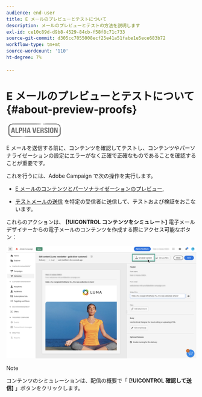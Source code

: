 ```yaml
---
audience: end-user
title: E メールのプレビューとテストについて
description: メールのプレビューとテストの方法を説明します
exl-id: ce10c89d-d9b8-4529-84cb-f58f8c71c733
source-git-commit: d305cc7055008ecf25e41a51fabe1e5ece683b72
workflow-type: tm+mt
source-wordcount: '110'
ht-degree: 7%

---
```


# E メールのプレビューとテストについて {#about-preview-proofs}

![](../assets/do-not-localize/badge.png)

E メールを送信する前に、コンテンツを確認してテストし、コンテンツやパーソナライゼーションの設定にエラーがなく正確で正確なものであることを確認することが重要です。

これを行うには、Adobe Campaign で次の操作を実行します。

* [E メールのコンテンツとパーソナライゼーションのプレビュー](#preview),

<!--* [Check the email rendering](#rendering) in popular desktop, mobile and web-based clients,-->
* [テストメールの送信](#send-proofs) を特定の受信者に送信して、テストおよび検証をおこないます。

これらのアクションは、 **[!UICONTROL コンテンツをシミュレート]** 電子メールデザイナーからの電子メールのコンテンツを作成する際にアクセス可能なボタン：

![](assets/simulate.png)

>[!NOTE]
>
>コンテンツのシミュレーションは、配信の概要で「 **[!UICONTROL 確認して送信]** 」ボタンをクリックします。
